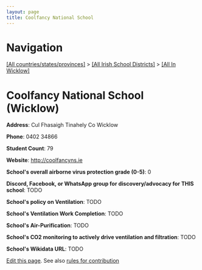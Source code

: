 ```yaml
---
layout: page
title: Coolfancy National School
---
```

# Navigation

[[All countries/states/provinces]](../../..) > [[All Irish School Districts]](../..) > [[All In Wicklow]](..)

# Coolfancy National School (Wicklow)

**Address**: Cul Fhasaigh Tinahely Co Wicklow

**Phone**: 0402 34866

**Student Count**: 79

**Website**: <http://coolfancyns.ie>

**School's overall airborne virus protection grade (0-5)**: 0

**Discord, Facebook, or WhatsApp group for discovery/advocacy for THIS school**: TODO

**School's policy on Ventilation**: TODO

**School's Ventilation Work Completion**: TODO

**School's Air-Purification**: TODO

**School's CO2 monitoring to actively drive ventilation and filtration**: TODO

**School's Wikidata URL**: TODO


[Edit this page](https://github.com/ventilate-schools/Ireland/edit/main/./Wicklow/Coolfancy_National_School.md). See also [rules for contribution](../../../contribution-rules/)